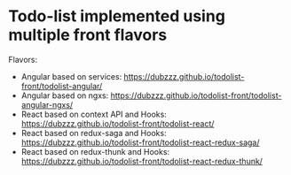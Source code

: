 # Todo-list implemented using multiple front flavors

Flavors:
- Angular based on services: https://dubzzz.github.io/todolist-front/todolist-angular/
- Angular based on ngxs: https://dubzzz.github.io/todolist-front/todolist-angular-ngxs/
- React based on context API and Hooks: https://dubzzz.github.io/todolist-front/todolist-react/
- React based on redux-saga and Hooks: https://dubzzz.github.io/todolist-front/todolist-react-redux-saga/
- React based on redux-thunk and Hooks: https://dubzzz.github.io/todolist-front/todolist-react-redux-thunk/
